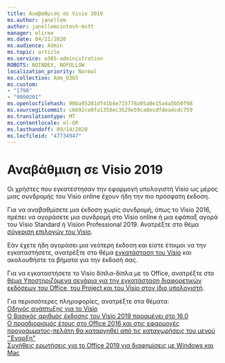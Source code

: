 ```yaml
---
title: Αναβάθμιση σε Visio 2019
ms.author: janellem
author: janellemcintosh-msft
manager: eliree
ms.date: 04/21/2020
ms.audience: Admin
ms.topic: article
ms.service: o365-administration
ROBOTS: NOINDEX, NOFOLLOW
localization_priority: Normal
ms.collection: Adm_O365
ms.custom:
- "1798"
- "9000201"
ms.openlocfilehash: 90ba95281df41b4e715778a95a0e15a4a5b50f98
ms.sourcegitcommit: c6692ce0fa1358ec3529e59ca0ecdfdea4cdc759
ms.translationtype: MT
ms.contentlocale: el-GR
ms.lasthandoff: 09/14/2020
ms.locfileid: "47734947"
---
```

# <a name="upgrade-to-visio-2019"></a>Αναβάθμιση σε Visio 2019

Οι χρήστες που εγκατέστησαν την εφαρμογή υπολογιστή Visio ως μέρος μιας συνδρομής του Visio online έχουν ήδη την πιο πρόσφατη έκδοση. 

Για να αναβαθμίσετε μια έκδοση χωρίς συνδρομή, όπως το Visio 2016, πρέπει να αγοράσετε μια συνδρομή στο Visio online ή μια εφάπαξ αγορά του Visio Standard ή Vision Professional 2019. Ανατρέξτε στο θέμα [σύγκριση επιλογών του Visio](https://products.office.com/visio/microsoft-visio-plans-and-pricing-compare-visio-options).

Εάν έχετε ήδη αγοράσει μια νεότερη έκδοση και είστε έτοιμοι να την εγκαταστήσετε, ανατρέξτε στο θέμα [εγκατάσταση του Visio](https://support.office.com/article/f98f21e3-aa02-4827-9167-ddab5b025710?wt.mc_id=OfficeAdm_ClientDIA_Alchemy1798) και ακολουθήστε τα βήματα για την έκδοσή σας. 

Για να εγκαταστήσετε το Visio δίπλα-δίπλα με το Office, ανατρέξτε στο [θέμα Υποστηριζόμενα σενάρια για την εγκατάσταση διαφορετικών εκδόσεων του Office, του Project και του Visio στον ίδιο υπολογιστή](https://docs.microsoft.com/deployoffice/install-different-office-visio-and-project-versions-on-the-same-computer).

Για περισσότερες πληροφορίες, ανατρέξτε στα θέματα:<br>
[Οδηγός ανάπτυξης για το Visio](https://docs.microsoft.com/deployoffice/deployment-guide-for-visio)<br>
[Ο βασικός αριθμός έκδοσης του Visio 2019 παραμένει στο 16,0](https://docs.microsoft.com/deployoffice/office2019/overview#whats-stayed-the-same-in-office-2019)<br>
[Ο προσδιορισμός έτους στο Office 2016 και στις εφαρμογές προγράμματος-πελάτη θα καταργηθεί από τις καταχωρήσεις του μενού "Έναρξη"](https://support.office.com/article/8fe5e052-76d2-49de-af30-2e84ed3da907?wt.mc_id=OfficeAdm_ClientDIA_Alchemy1798)<br>
[Συνήθεις ερωτήσεις για το Office 2019 για διαφημίσεις με Windows και Mac](https://support.microsoft.com/help/4133312) 
